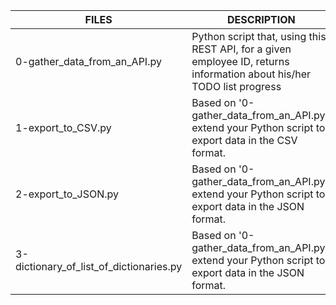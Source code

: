| FILES  | DESCRIPTION |
| ------------- | ------------- |
| 0-gather_data_from_an_API.py | Python script that, using this REST API, for a given employee ID, returns information about his/her TODO list progress |
| 1-export_to_CSV.py | Based on '0-gather_data_from_an_API.py', extend your Python script to export data in the CSV format. |
| 2-export_to_JSON.py | Based on '0-gather_data_from_an_API.py', extend your Python script to export data in the JSON format. |
| 3-dictionary_of_list_of_dictionaries.py | Based on '0-gather_data_from_an_API.py', extend your Python script to export data in the JSON format. |